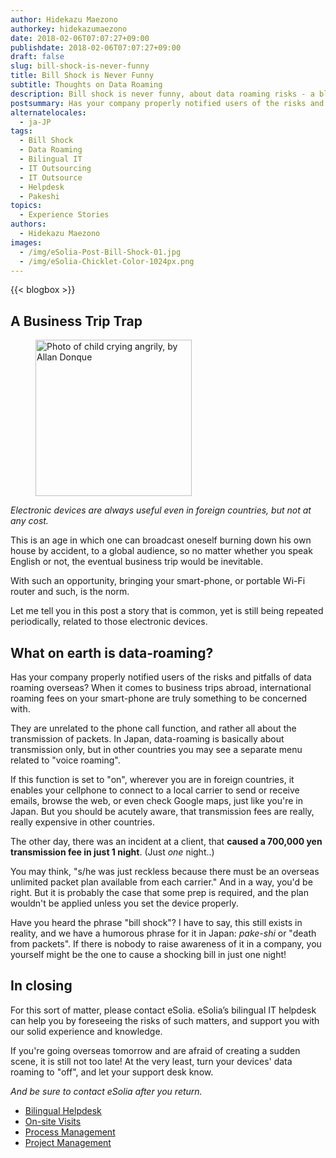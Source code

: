 ```yaml
---
author: Hidekazu Maezono
authorkey: hidekazumaezono
date: 2018-02-06T07:07:27+09:00
publishdate: 2018-02-06T07:07:27+09:00
draft: false
slug: bill-shock-is-never-funny
title: Bill Shock is Never Funny
subtitle: Thoughts on Data Roaming
description: Bill shock is never funny, about data roaming risks - a blog post from eSolia Inc.
postsummary: Has your company properly notified users of the risks and pitfalls of data roaming overseas? When it comes to business trips abroad, international roaming fees on your smart-phone are truly something to be concerned with.
alternatelocales:
  - ja-JP
tags:
  - Bill Shock
  - Data Roaming
  - Bilingual IT
  - IT Outsourcing
  - IT Outsource
  - Helpdesk
  - Pakeshi
topics:
  - Experience Stories
authors:
  - Hidekazu Maezono
images:
  - /img/eSolia-Post-Bill-Shock-01.jpg
  - /img/eSolia-Chicklet-Color-1024px.png
---
```


{{< blogbox >}}

## A Business Trip Trap

<figure class="image-container">
<img class="materialboxed right responsive-img z-depth-2" width="250" data-caption="The Cry of Anger by Allan Donque" alt="Photo of child crying angrily, by Allan Donque" src="/img/eSolia-Post-Bill-Shock-01.jpg">
</figure>

_Electronic devices are always useful even in foreign countries, but not at any cost._

This is an age in which one can broadcast oneself burning down his own house by accident, to a global audience, so no matter whether you speak English or not, the eventual business trip would be inevitable.

With such an opportunity, bringing your smart-phone, or portable Wi-Fi router and such, is the norm.

Let me tell you in this post a story that is common, yet is still being repeated periodically, related to those electronic devices.

## What on earth is data-roaming?

Has your company properly notified users of the risks and pitfalls of data roaming overseas? When it comes to business trips abroad, international roaming fees on your smart-phone are truly something to be concerned with.

They are unrelated to the phone call function, and rather all about the transmission of packets. In Japan, data-roaming is basically about transmission only, but in other countries you may see a separate menu related to "voice roaming".

If this function is set to "on", wherever you are in foreign countries, it enables your cellphone to connect to a local carrier to send or receive emails, browse the web, or even check Google maps, just like you're in Japan. But you should be acutely aware, that transmission fees are really, really expensive in other countries.

The other day, there was an incident at a client, that **caused a 700,000 yen transmission fee in just 1 night**. (Just _one_ night..)

You may think, "s/he was just reckless because there must be an overseas unlimited packet plan available from each carrier." And in a way, you'd be right. But it is probably the case that some prep is required, and the plan wouldn't be applied unless you set the device properly.

Have you heard the phrase "bill shock"? I have to say, this still exists in reality, and we have a humorous phrase for it in Japan: _pake-shi_ or "death from packets". If there is nobody to raise awareness of it in a company, you yourself might be the one to cause a shocking bill in just one night!

## In closing

For this sort of matter, please contact eSolia. eSolia’s bilingual IT helpdesk can help you by foreseeing the risks of such matters, and support you with our solid experience and knowledge.

If you're going overseas tomorrow and are afraid of creating a sudden scene, it is still not too late! At the very least, turn your devices' data roaming to "off", and let your support desk know.

_And be sure to contact eSolia after you return._

* [Bilingual Helpdesk](http://esolia.co.jp/helpdesk/)
* [On-site Visits](http://esolia.co.jp/on-site/)
* [Process Management](http://esolia.co.jp/process/)
* [Project Management](http://esolia.co.jp/project-management/)
